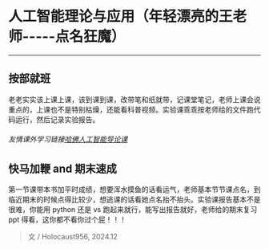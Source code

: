 <script setup>
import CourseInfo from '../../../.vitepress/components/CourseInfo.vue'
</script>

# **人工智能理论与应用（年轻漂亮的王老师-----点名狂魔）**

---

<CourseInfo
  :credits="2.5"
  :hours="48"
  :year="2024"
  :breakdown="{
    '平时成绩': '20%',
    '实验成绩': '30%',
    '期末成绩': '50%'
  }"
/>

## 按部就班

老老实实该上课上课，该到课到课，改带笔和纸就带，记课堂笔记，老师上课会说重点的，上课也不是特别枯燥，还能看科普视频。实验课乖乖按老师给的文件跑代码运行，然后记录实验报告。

###### 友情课外学习链接[哈佛人工智能导论课](https://cs50.harvard.edu/ai/2024/)

## 快马加鞭 and 期末速成

第一节课带本书加平时成绩，想要浑水摸鱼的话看运气，老师基本节节课点名，到临近期末的时候点得比较少，想逃课的话看她点名抬不抬头。实验课报告基本不是很难，你能用 python 还是 vs 跑起来就行，能写出报告就好，老师给的期末复习 ppt 得看，这你都不看你过个屁！！！

> 文 / Holocaust956, 2024.12
